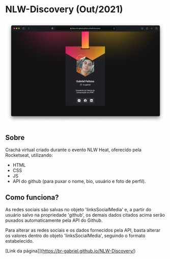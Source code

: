# NLW-Discovery (Out/2021)
![Screenshot da versão desktop](https://raw.githubusercontent.com/br-gabriel/NLW-Discovery/master/images/screenshots/screenshot.png "Versão desktop")

## Sobre
Crachá virtual criado durante o evento NLW Heat, oferecido pela Rocketseat, utilizando:
- HTML
- CSS
- JS
- API do github (para puxar o nome, bio, usuário e foto de perfil).

## Como funciona?
As redes sociais são salvas no objeto 'linksSocialMedia' e, a partir do usuário salvo na propriedade 'github', os demais dados citados acima serão puxados automaticamente pela API do Github. 

Para alterar as redes sociais e os dados fornecidos pela API, basta alterar os valores dentro do objeto 'linksSocialMedia', seguindo o formato estabelecido.

[Link da página]](https://br-gabriel.github.io/NLW-Discovery/)
